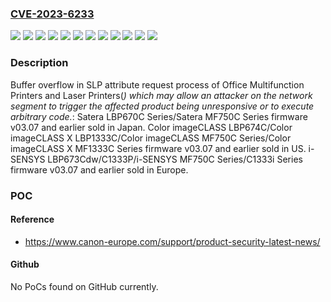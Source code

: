 ### [CVE-2023-6233](https://cve.mitre.org/cgi-bin/cvename.cgi?name=CVE-2023-6233)
![](https://img.shields.io/static/v1?label=Product&message=C1333P&color=blue)
![](https://img.shields.io/static/v1?label=Product&message=C1333i%20Series&color=blue)
![](https://img.shields.io/static/v1?label=Product&message=Color%20imageCLASS%20LBP674C&color=blue)
![](https://img.shields.io/static/v1?label=Product&message=Color%20imageCLASS%20MF750C%20Series&color=blue)
![](https://img.shields.io/static/v1?label=Product&message=Color%20imageCLASS%20X%20LBP1333C&color=blue)
![](https://img.shields.io/static/v1?label=Product&message=Color%20imageCLASS%20X%20MF1333C%20Series&color=blue)
![](https://img.shields.io/static/v1?label=Product&message=Satera%20LBP670C%20Series&color=blue)
![](https://img.shields.io/static/v1?label=Product&message=Satera%20MF750C%20Series&color=blue)
![](https://img.shields.io/static/v1?label=Product&message=i-SENSYS%20LBP673Cdw&color=blue)
![](https://img.shields.io/static/v1?label=Product&message=i-SENSYS%20MF750C%20Series&color=blue)
![](https://img.shields.io/static/v1?label=Version&message=%3D%2003.07%20and%20earlier%20&color=brighgreen)
![](https://img.shields.io/static/v1?label=Vulnerability&message=CWE-787%3A%20Out-of-bounds%20Write&color=brighgreen)

### Description

Buffer overflow in SLP attribute request process of Office Multifunction Printers and Laser Printers(*) which may allow an attacker on the network segment to trigger the affected product being unresponsive or to execute arbitrary code.*: Satera LBP670C Series/Satera MF750C Series firmware v03.07 and earlier sold in Japan. Color imageCLASS LBP674C/Color imageCLASS X LBP1333C/Color imageCLASS MF750C Series/Color imageCLASS X MF1333C Series firmware v03.07 and earlier sold in US. i-SENSYS LBP673Cdw/C1333P/i-SENSYS MF750C Series/C1333i Series firmware v03.07 and earlier sold in Europe.

### POC

#### Reference
- https://www.canon-europe.com/support/product-security-latest-news/

#### Github
No PoCs found on GitHub currently.

